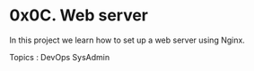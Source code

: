 # 0x0C. Web server

In this project we learn how to set up a web server using Nginx.

Topics : DevOps SysAdmin


